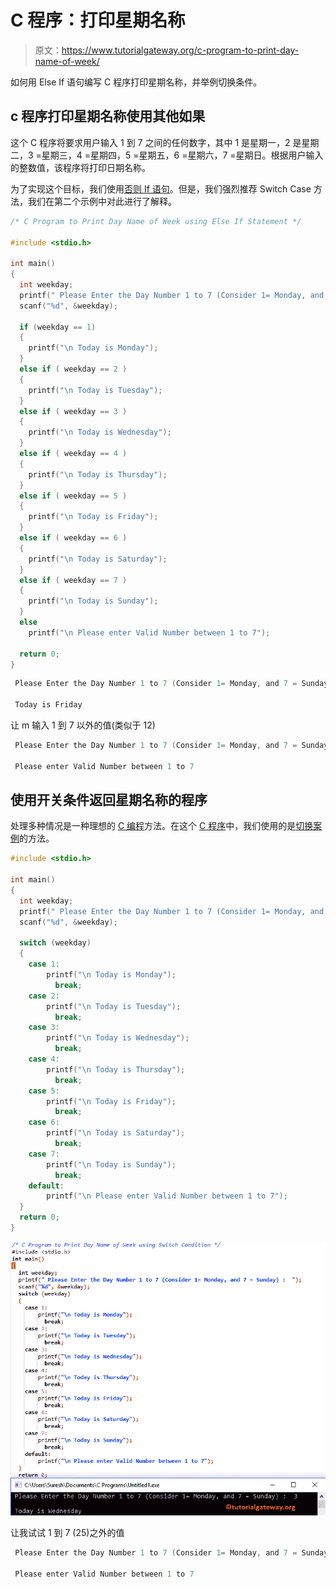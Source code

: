 # C 程序：打印星期名称

> 原文：<https://www.tutorialgateway.org/c-program-to-print-day-name-of-week/>

如何用 Else If 语句编写 C 程序打印星期名称，并举例切换条件。

## c 程序打印星期名称使用其他如果

这个 C 程序将要求用户输入 1 到 7 之间的任何数字，其中 1 是星期一，2 是星期二，3 =星期三，4 =星期四，5 =星期五，6 =星期六，7 =星期日。根据用户输入的整数值，该程序将打印日期名称。

为了实现这个目标，我们使用[否则 If 语句](https://www.tutorialgateway.org/else-if-statement-in-c/)。但是，我们强烈推荐 Switch Case 方法，我们在第二个示例中对此进行了解释。

```c
/* C Program to Print Day Name of Week using Else If Statement */

#include <stdio.h>

int main()
{
  int weekday;
  printf(" Please Enter the Day Number 1 to 7 (Consider 1= Monday, and 7 = Sunday) :  ");
  scanf("%d", &weekday);

  if (weekday == 1)
  {
  	printf("\n Today is Monday");  	
  }
  else if ( weekday == 2 )
  {
  	printf("\n Today is Tuesday");  	
  }  
  else if ( weekday == 3 )
  {
  	printf("\n Today is Wednesday");  	
  } 
  else if ( weekday == 4 )
  {
  	printf("\n Today is Thursday");  	
  } 
  else if ( weekday == 5 )
  {
  	printf("\n Today is Friday");  	
  } 
  else if ( weekday == 6 )
  {
  	printf("\n Today is Saturday");  	
  }   
  else if ( weekday == 7 )
  {
  	printf("\n Today is Sunday");  	
  } 
  else
    printf("\n Please enter Valid Number between 1 to 7");

  return 0;
}
```

```c
 Please Enter the Day Number 1 to 7 (Consider 1= Monday, and 7 = Sunday) :  5

 Today is Friday
```

让 m 输入 1 到 7 以外的值(类似于 12)

```c
 Please Enter the Day Number 1 to 7 (Consider 1= Monday, and 7 = Sunday) :  12

 Please enter Valid Number between 1 to 7
```

## 使用开关条件返回星期名称的程序

处理多种情况是一种理想的 [C 编程](https://www.tutorialgateway.org/c-programming/)方法。在这个 [C 程序](https://www.tutorialgateway.org/c-programming-examples/)中，我们使用的是[切换案例](https://www.tutorialgateway.org/switch-case-in-c/)的方法。

```c
#include <stdio.h>

int main()
{
  int weekday;
  printf(" Please Enter the Day Number 1 to 7 (Consider 1= Monday, and 7 = Sunday) :  ");
  scanf("%d", &weekday);

  switch (weekday)
  {
  	case 1:
  		printf("\n Today is Monday");
		  break;
  	case 2:
  		printf("\n Today is Tuesday");
		  break;
  	case 3:
  		printf("\n Today is Wednesday"); 
		  break;
  	case 4:
  		printf("\n Today is Thursday"); 
		  break;
  	case 5:
  		printf("\n Today is Friday"); 
		  break;
  	case 6:
  		printf("\n Today is Saturday");
		  break;
  	case 7:
  		printf("\n Today is Sunday");
		  break;
	default:
		printf("\n Please enter Valid Number between 1 to 7");
  }
  return 0;
}
```

![C Program to Print Day Name of Week using Switch Condition 3](img/4dd0049440033910b46a15cdb982109d.png)

让我试试 1 到 7 (25)之外的值

```c
 Please Enter the Day Number 1 to 7 (Consider 1= Monday, and 7 = Sunday) :  25

 Please enter Valid Number between 1 to 7
```